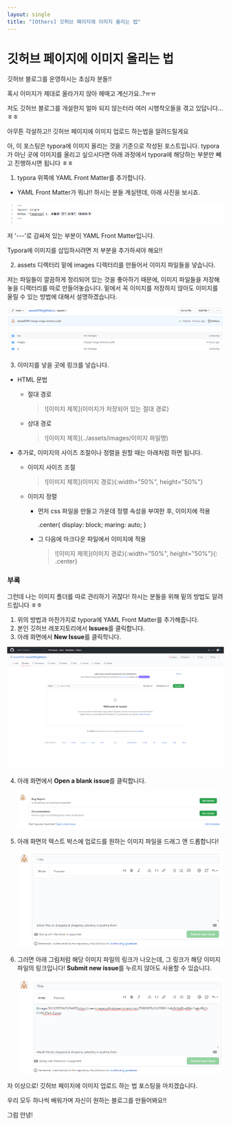 ```yaml
---
layout: single
title: "[Others] 깃허브 페이지에 이미지 올리는 법"
---
```


# 깃허브 페이지에 이미지 올리는 법



깃허브 블로그를 운영하시는 초심자 분들!!  

혹시 이미지가 제대로 올라가지 않아 헤매고 계신가요..?ㅠㅠ  



저도 깃허브 블로그를 개설한지 얼마 되지 않는터라 여러 시행착오들을 겪고 있답니다...ㅎㅎ  



아무튼 각설하고!! 깃허브 페이지에 이미지 업로드 하는법을 알려드릴게요  

아, 이 포스팅은 typora에 이미지 올리는 것을 기준으로 작성된 포스트입니다. typora가 아닌 곳에 이미지를 올리고 싶으시다면 아래 과정에서 typora에 해당하는 부분만 빼고 진행하시면 됩니다 ㅎㅎ  
 


1. typora 위쪽에 YAML Front Matter를 추가합니다. 

* YAML Front Matter가 뭐냐!! 하시는 분들 계실텐데, 아래 사진을 보시죠. 

![image-20210707180637354](../assets/images/Others/image-20210707180637354.png)

저 '---'로 감싸져 있는 부분이 YAML Front Matter입니다. 

Typora에 이미지를 삽입하시려면 저 부분을 추가하셔야 해요!!  



2. assets 디렉터리 밑에 images 디렉터리를 만들어서 이미지 파일들을 넣습니다.   

저는 파일들이 깔끔하게 정리되어 있는 것을 좋아하기 때문에, 이미지 파일들을 저장해놓을 디렉터리를 따로 만들어놓습니다. 밑에서 꼭 이미지를 저장하지 않아도 이미지를 올릴 수 있는 방법에 대해서 설명하겠습니다. 

![image-20210707204213720](../assets/images/Others/image-20210707204213720.png)



3. 이미지를 넣을 곳에 링크를 넣습니다. 

* HTML 문법

  * 절대 경로

    > ![이미지 제목](이미지가 저장되어 있는 절대 경로)
    
  * 상대 경로
  
    > ![이미지 제목](../assets/images/이미지 파일명)



* 추가로, 이미지의 사이즈 조절이나 정렬을 원할 때는 아래처럼 하면 됩니다.

  * 이미지 사이즈 조절
  
    > ![이미지 제목](이미지 경로){:width="50%", height="50%"}
  
  * 이미지 정렬
  
    * 먼저 css 파일을 만들고 가운데 정렬 속성을 부여한 후, 이미지에 적용
    
      .center{
      	display: block;
      	maring: auto;
      }
    
    * 그 다음에 마크다운 파일에서 이미지에 적용
    
      > ![이미지 제목](이미지 경로){:width="50%", height="50%"}{: .center}





### 부록

그런데 나는 이미지 폴더를 따로 관리하기 귀찮다! 하시는 분들을 위해 밑의 방법도 알려드립니다 ㅎㅎ

1. 위의 방법과 마찬가지로 typora에 YAML Front Matter를 추가해줍니다. 
2. 본인 깃허브 레포지토리에서 **Issues**를 클릭합니다. 
3. 아래 화면에서 **New Issue**를 클릭학니다. 

![image-20210707205630276](../assets/images/Others/image-20210707205630276.png)

4. 아래 화면에서 **Open a blank issue**를 클릭합니다. 

   ![image-20210707205756103](../assets/images/Others/image-20210707205756103.png)

5. 아래 화면의 텍스트 박스에 업로드를 원하는 이미지 파일을 드래그 앤 드롭합니다!

   ![image-20210707205900882](../assets/images/Others/image-20210707205900882.png)

6. 그러면 아래 그림처럼 해당 이미지 파일의 링크가 나오는데, 그 링크가 해당 이미지 파일의 링크입니다! **Submit new issue**를 누르지 않아도 사용할 수 있습니다. 

   ![image-20210707210118301](../assets/images/Others/image-20210707210118301.png)





자 이상으로! 깃허브 페이지에 이미지 업로드 하는 법 포스팅을 마치겠습니다. 

우리 모두 하나씩 배워가며 자신이 원하는 블로그를 만들어봐요!!



그럼 안녕!
